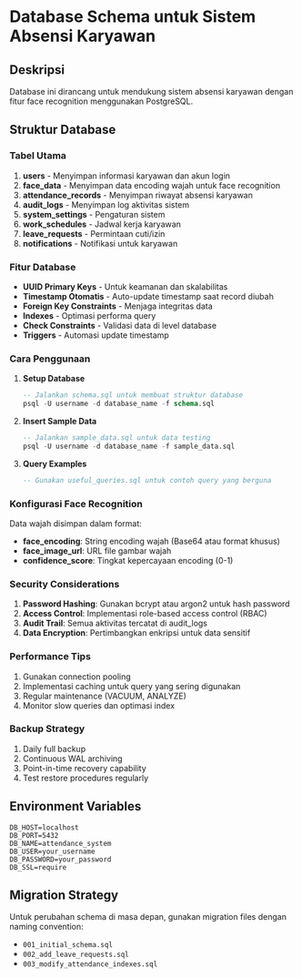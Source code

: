 
# Database Schema untuk Sistem Absensi Karyawan

## Deskripsi
Database ini dirancang untuk mendukung sistem absensi karyawan dengan fitur face recognition menggunakan PostgreSQL.

## Struktur Database

### Tabel Utama

1. **users** - Menyimpan informasi karyawan dan akun login
2. **face_data** - Menyimpan data encoding wajah untuk face recognition
3. **attendance_records** - Menyimpan riwayat absensi karyawan
4. **audit_logs** - Menyimpan log aktivitas sistem
5. **system_settings** - Pengaturan sistem
6. **work_schedules** - Jadwal kerja karyawan
7. **leave_requests** - Permintaan cuti/izin
8. **notifications** - Notifikasi untuk karyawan

### Fitur Database

- **UUID Primary Keys** - Untuk keamanan dan skalabilitas
- **Timestamp Otomatis** - Auto-update timestamp saat record diubah
- **Foreign Key Constraints** - Menjaga integritas data
- **Indexes** - Optimasi performa query
- **Check Constraints** - Validasi data di level database
- **Triggers** - Automasi update timestamp

### Cara Penggunaan

1. **Setup Database**
   ```sql
   -- Jalankan schema.sql untuk membuat struktur database
   psql -U username -d database_name -f schema.sql
   ```

2. **Insert Sample Data**
   ```sql
   -- Jalankan sample_data.sql untuk data testing
   psql -U username -d database_name -f sample_data.sql
   ```

3. **Query Examples**
   ```sql
   -- Gunakan useful_queries.sql untuk contoh query yang berguna
   ```

### Konfigurasi Face Recognition

Data wajah disimpan dalam format:
- **face_encoding**: String encoding wajah (Base64 atau format khusus)
- **face_image_url**: URL file gambar wajah
- **confidence_score**: Tingkat kepercayaan encoding (0-1)

### Security Considerations

1. **Password Hashing**: Gunakan bcrypt atau argon2 untuk hash password
2. **Access Control**: Implementasi role-based access control (RBAC)
3. **Audit Trail**: Semua aktivitas tercatat di audit_logs
4. **Data Encryption**: Pertimbangkan enkripsi untuk data sensitif

### Performance Tips

1. Gunakan connection pooling
2. Implementasi caching untuk query yang sering digunakan
3. Regular maintenance (VACUUM, ANALYZE)
4. Monitor slow queries dan optimasi index

### Backup Strategy

1. Daily full backup
2. Continuous WAL archiving
3. Point-in-time recovery capability
4. Test restore procedures regularly

## Environment Variables

```env
DB_HOST=localhost
DB_PORT=5432
DB_NAME=attendance_system
DB_USER=your_username
DB_PASSWORD=your_password
DB_SSL=require
```

## Migration Strategy

Untuk perubahan schema di masa depan, gunakan migration files dengan naming convention:
- `001_initial_schema.sql`
- `002_add_leave_requests.sql`
- `003_modify_attendance_indexes.sql`
